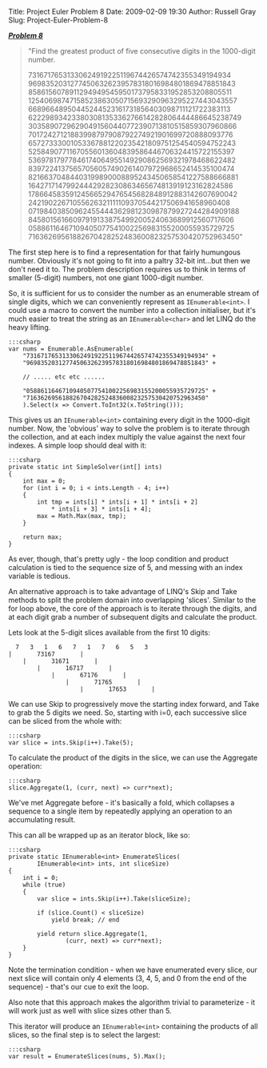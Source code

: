 Title: Project Euler Problem 8
Date: 2009-02-09 19:30
Author: Russell Gray
Slug: Project-Euler-Problem-8

[***Problem 8***](http://projecteuler.net/index.php?section=problems&id=8)

> "Find the greatest product of five consecutive digits in the
> 1000-digit number.
>
> 73167176531330624919225119674426574742355349194934
> 96983520312774506326239578318016984801869478851843
> 85861560789112949495459501737958331952853208805511
> 12540698747158523863050715693290963295227443043557
> 66896648950445244523161731856403098711121722383113
> 62229893423380308135336276614282806444486645238749
> 30358907296290491560440772390713810515859307960866
> 70172427121883998797908792274921901699720888093776
> 65727333001053367881220235421809751254540594752243
> 52584907711670556013604839586446706324415722155397
> 53697817977846174064955149290862569321978468622482
> 83972241375657056057490261407972968652414535100474
> 82166370484403199890008895243450658541227588666881
> 16427171479924442928230863465674813919123162824586
> 17866458359124566529476545682848912883142607690042
> 24219022671055626321111109370544217506941658960408
> 07198403850962455444362981230987879927244284909188
> 84580156166097919133875499200524063689912560717606
> 05886116467109405077541002256983155200055935729725
> 71636269561882670428252483600823257530420752963450"

The first step here is to find a representation for that fairly humungous
number. Obviously it's not going to fit into a paltry 32-bit int...but then we
don't need it to. The problem description requires us to think in terms of
smaller (5-digit) numbers, not one giant 1000-digit number.

So, it is sufficient for us to consider the number as an enumerable stream of
single digits, which we can conveniently represent as `IEnumerable<int>`. I
could use a macro to convert the number into a collection initialiser, but
it's much easier to treat the string as an `IEnumerable<char>` and let LINQ do
the heavy lifting.

    :::csharp
    var nums = Enumerable.AsEnumerable(
        "73167176531330624919225119674426574742355349194934" +
        "96983520312774506326239578318016984801869478851843" +

        // ..... etc etc ......

        "05886116467109405077541002256983155200055935729725" +
        "71636269561882670428252483600823257530420752963450"
        ).Select(x => Convert.ToInt32(x.ToString()));

This gives us an `IEnumerable<int>` containing every digit in the 1000-digit
number. Now, the 'obvious' way to solve the problem is to iterate through the
collection, and at each index multiply the value against the next four
indexes. A simple loop should deal with it:

    :::csharp
    private static int SimpleSolver(int[] ints)
    {
        int max = 0;
        for (int i = 0; i < ints.Length - 4; i++)
        {
            int tmp = ints[i] * ints[i + 1] * ints[i + 2]
                * ints[i + 3] * ints[i + 4];
            max = Math.Max(max, tmp);
        }

        return max;
    }

As ever, though, that's pretty ugly - the loop condition and product
calculation is tied to the sequence size of 5, and messing with an index
variable is tedious.

An alternative approach is to take advantage of LINQ's Skip and Take methods
to split the problem domain into overlapping 'slices'. Similar to the for loop
above, the core of the approach is to iterate through the digits, and at each
digit grab a number of subsequent digits and calculate the product.

Lets look at the 5-digit slices available from the first 10 digits:

      7   3   1   6   7   1   7   6   5   3
    |       73167       |
        |       31671       |
            |       16717       |
                |       67176       |
                    |       71765       |
                        |       17653       |

We can use Skip to progressively move the starting index forward, and Take to
grab the 5 digits we need. So, starting with i=0, each successive slice can be
sliced from the whole with:

    :::csharp
    var slice = ints.Skip(i++).Take(5);

To calculate the product of the digits in the slice, we can use the Aggregate
operation:

    :::csharp
    slice.Aggregate(1, (curr, next) => curr*next);

We've met Aggregate before - it's basically a fold, which collapses a sequence
to a single item by repeatedly applying an operation to an accumulating
result.

This can all be wrapped up as an iterator block, like so:

    :::csharp
    private static IEnumerable<int> EnumerateSlices(
            IEnumerable<int> ints, int sliceSize)
    {
        int i = 0;
        while (true)
        {
            var slice = ints.Skip(i++).Take(sliceSize);

            if (slice.Count() < sliceSize)
                yield break; // end

            yield return slice.Aggregate(1,
                    (curr, next) => curr*next);
        }
    }

Note the termination condition - when we have enumerated every slice, our next
slice will contain only 4 elements (3, 4, 5, and 0 from the end of the
sequence) - that's our cue to exit the loop.

Also note that this approach makes the algorithm trivial to parameterize - it
will work just as well with slice sizes other than 5.

This iterator will produce an `IEnumerable<int>` containing the products of all
slices, so the final step is to select the largest:

    :::csharp
    var result = EnumerateSlices(nums, 5).Max();
